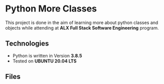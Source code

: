 # Python More Classes
This project is done in the aim of learning more about python classes and objects while attending at **ALX Full Stack Software Engineering** program.

## Technologies
* Python is written in Version **3.8.5**
* Tested on **UBUNTU 20.04 LTS**

## Files
